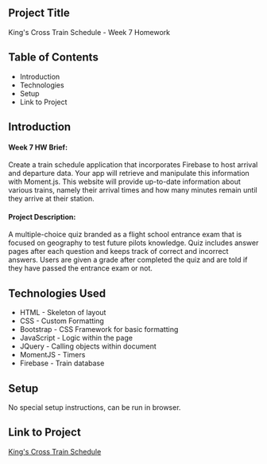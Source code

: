 ## Project Title
King's Cross Train Schedule - Week 7 Homework

## Table of Contents 
* Introduction
* Technologies
* Setup
* Link to Project

## Introduction

#### Week 7 HW Brief: 
Create a train schedule application that incorporates Firebase to host arrival and departure data. Your app will retrieve and manipulate this information with Moment.js. This website will provide up-to-date information about various trains, namely their arrival times and how many minutes remain until they arrive at their station.

#### Project Description:
A multiple-choice quiz branded as a flight school entrance exam that is focused on geography to test future pilots knowledge. Quiz includes answer pages after each question and keeps track of correct and incorrect answers. Users are given a grade after completed the quiz and are told if they have passed the entrance exam or not.

## Technologies Used
* HTML - Skeleton of layout
* CSS - Custom Formatting
* Bootstrap - CSS Framework for basic formatting
* JavaScript - Logic within the page
* JQuery - Calling objects within document
* MomentJS - Timers
* Firebase - Train database

## Setup
No special setup instructions, can be run in browser.

## Link to Project
[King's Cross Train Schedule](https://mdreiling.github.io/TrainScheduler/)
